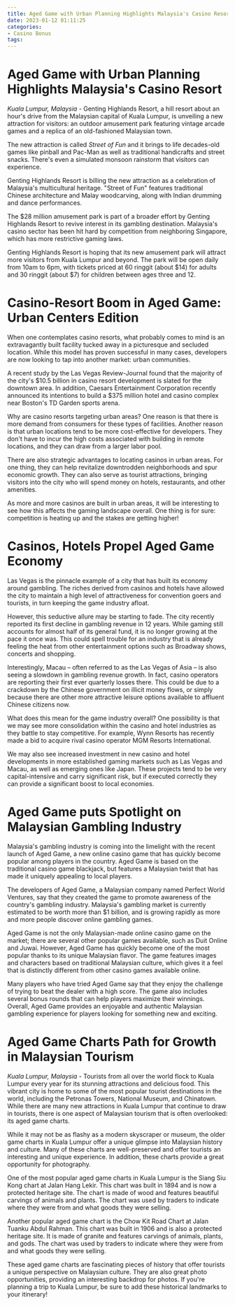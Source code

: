 ```yaml
---
title: Aged Game with Urban Planning Highlights Malaysia's Casino Resort
date: 2023-01-12 01:11:25
categories:
- Casino Bonus
tags:
---
```



#  Aged Game with Urban Planning Highlights Malaysia's Casino Resort

_Kuala Lumpur, Malaysia_ - Genting Highlands Resort, a hill resort about an hour's drive from the Malaysian capital of Kuala Lumpur, is unveiling a new attraction for visitors: an outdoor amusement park featuring vintage arcade games and a replica of an old-fashioned Malaysian town.

The new attraction is called _Street of Fun_ and it brings to life decades-old games like pinball and Pac-Man as well as traditional handicrafts and street snacks. There's even a simulated monsoon rainstorm that visitors can experience.

Genting Highlands Resort is billing the new attraction as a celebration of Malaysia's multicultural heritage. "Street of Fun" features traditional Chinese architecture and Malay woodcarving, along with Indian drumming and dance performances.

The $28 million amusement park is part of a broader effort by Genting Highlands Resort to revive interest in its gambling destination. Malaysia's casino sector has been hit hard by competition from neighboring Singapore, which has more restrictive gaming laws.

Genting Highlands Resort is hoping that its new amusement park will attract more visitors from Kuala Lumpur and beyond. The park will be open daily from 10am to 6pm, with tickets priced at 60 ringgit (about $14) for adults and 30 ringgit (about $7) for children between ages three and 12.

#  Casino-Resort Boom in Aged Game: Urban Centers Edition

When one contemplates casino resorts, what probably comes to mind is an extravagantly built facility tucked away in a picturesque and secluded location. While this model has proven successful in many cases, developers are now looking to tap into another market: urban communities.

A recent study by the Las Vegas Review-Journal found that the majority of the city's $10.5 billion in casino resort development is slated for the downtown area. In addition, Caesars Entertainment Corporation recently announced its intentions to build a $375 million hotel and casino complex near Boston's TD Garden sports arena.

Why are casino resorts targeting urban areas? One reason is that there is more demand from consumers for these types of facilities. Another reason is that urban locations tend to be more cost-effective for developers. They don't have to incur the high costs associated with building in remote locations, and they can draw from a larger labor pool.

There are also strategic advantages to locating casinos in urban areas. For one thing, they can help revitalize downtrodden neighborhoods and spur economic growth. They can also serve as tourist attractions, bringing visitors into the city who will spend money on hotels, restaurants, and other amenities.

As more and more casinos are built in urban areas, it will be interesting to see how this affects the gaming landscape overall. One thing is for sure: competition is heating up and the stakes are getting higher!

#  Casinos, Hotels Propel Aged Game Economy

Las Vegas is the pinnacle example of a city that has built its economy around gambling. The riches derived from casinos and hotels have allowed the city to maintain a high level of attractiveness for convention goers and tourists, in turn keeping the game industry afloat.

However, this seductive allure may be starting to fade. The city recently reported its first decline in gambling revenue in 12 years. While gaming still accounts for almost half of its general fund, it is no longer growing at the pace it once was. This could spell trouble for an industry that is already feeling the heat from other entertainment options such as Broadway shows, concerts and shopping.

Interestingly, Macau – often referred to as the Las Vegas of Asia – is also seeing a slowdown in gambling revenue growth. In fact, casino operators are reporting their first ever quarterly losses there. This could be due to a crackdown by the Chinese government on illicit money flows, or simply because there are other more attractive leisure options available to affluent Chinese citizens now.

What does this mean for the game industry overall? One possibility is that we may see more consolidation within the casino and hotel industries as they battle to stay competitive. For example, Wynn Resorts has recently made a bid to acquire rival casino operator MGM Resorts International.

We may also see increased investment in new casino and hotel developments in more established gaming markets such as Las Vegas and Macau, as well as emerging ones like Japan. These projects tend to be very capital-intensive and carry significant risk, but if executed correctly they can provide a significant boost to local economies.

#  Aged Game puts Spotlight on Malaysian Gambling Industry



Malaysia's gambling industry is coming into the limelight with the recent launch of Aged Game, a new online casino game that has quickly become popular among players in the country. Aged Game is based on the traditional casino game blackjack, but features a Malaysian twist that has made it uniquely appealing to local players.

The developers of Aged Game, a Malaysian company named Perfect World Ventures, say that they created the game to promote awareness of the country's gambling industry. Malaysia's gambling market is currently estimated to be worth more than $1 billion, and is growing rapidly as more and more people discover online gambling games.

Aged Game is not the only Malaysian-made online casino game on the market; there are several other popular games available, such as Duit Online and Juwai. However, Aged Game has quickly become one of the most popular thanks to its unique Malaysian flavor. The game features images and characters based on traditional Malaysian culture, which gives it a feel that is distinctly different from other casino games available online.

Many players who have tried Aged Game say that they enjoy the challenge of trying to beat the dealer with a high score. The game also includes several bonus rounds that can help players maximize their winnings. Overall, Aged Game provides an enjoyable and authentic Malaysian gambling experience for players looking for something new and exciting.

#  Aged Game Charts Path for Growth in Malaysian Tourism

_Kuala Lumpur, Malaysia_ - Tourists from all over the world flock to Kuala Lumpur every year for its stunning attractions and delicious food. This vibrant city is home to some of the most popular tourist destinations in the world, including the Petronas Towers, National Museum, and Chinatown. While there are many new attractions in Kuala Lumpur that continue to draw in tourists, there is one aspect of Malaysian tourism that is often overlooked: its aged game charts.

While it may not be as flashy as a modern skyscraper or museum, the older game charts in Kuala Lumpur offer a unique glimpse into Malaysian history and culture. Many of these charts are well-preserved and offer tourists an interesting and unique experience. In addition, these charts provide a great opportunity for photography.

One of the most popular aged game charts in Kuala Lumpur is the Siang Siu Kong chart at Jalan Hang Lekir. This chart was built in 1894 and is now a protected heritage site. The chart is made of wood and features beautiful carvings of animals and plants. The chart was used by traders to indicate where they were from and what goods they were selling.

Another popular aged game chart is the Chow Kit Road Chart at Jalan Tuanku Abdul Rahman. This chart was built in 1906 and is also a protected heritage site. It is made of granite and features carvings of animals, plants, and gods. The chart was used by traders to indicate where they were from and what goods they were selling.

These aged game charts are fascinating pieces of history that offer tourists a unique perspective on Malaysian culture. They are also great photo opportunities, providing an interesting backdrop for photos. If you're planning a trip to Kuala Lumpur, be sure to add these historical landmarks to your itinerary!